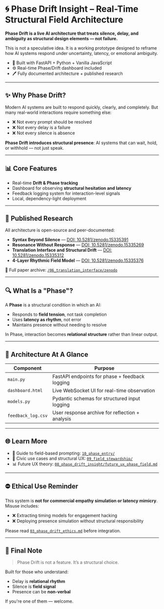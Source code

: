 # 🌀 Phase Drift Insight – Real-Time Structural Field Architecture

**Phase Drift is a live AI architecture that treats silence, delay, and ambiguity as structural design elements — not failure.**

This is not a speculative idea. It is a working prototype designed to reframe how AI systems respond under uncertainty, latency, or emotional ambiguity.

- 🧠 Built with FastAPI + Python + Vanilla JavaScript
- ⚙️ Real-time Phase/Drift dashboard included
- 🖊️ Fully documented architecture + published research

---

## ✨ Why Phase Drift?

Modern AI systems are built to respond quickly, clearly, and completely. But many real-world interactions require something else:

- ❌ Not every prompt should be resolved
- ❌ Not every delay is a failure
- ❌ Not every silence is absence

**Phase Drift introduces structural presence**: AI systems that can wait, hold, or withhold — not just speak.


---

## 📊 Core Features

- Real-time **Drift & Phase tracking**
- Dashboard for observing **structural hesitation and latency**
- Feedback logging system for interaction-level signals
- Local, dependency-light deployment

---

## 🔖 Published Research

All architecture is open-source and peer-documented:

- **Syntax Beyond Silence** — [DOI: 10.5281/zenodo.15335391](https://doi.org/10.5281/zenodo.15335391)
- **Resonance Without Response** — [DOI: 10.5281/zenodo.15335269](https://doi.org/10.5281/zenodo.15335269)
- **Translation Interface and Structural Drift** — [DOI: 10.5281/zenodo.15335312](https://doi.org/10.5281/zenodo.15335312)
- **4-Layer Rhythmic Field Model** — [DOI: 10.5281/zenodo.15335376](https://doi.org/10.5281/zenodo.15335376)

📓 Full paper archive: [`/06_translation_interface/zenodo`](./06_translation_interface/zenodo)

---

## 🔍 What Is a "Phase"?

A **Phase** is a structural condition in which an AI:

- Responds to **field tension**, not task completion
- Uses **latency as rhythm**, not error
- Maintains presence without needing to resolve

In Phase, interaction becomes **relational structure** rather than linear output.

---

## 📅 Architecture At A Glance

| Component       | Purpose                                              |
|----------------|------------------------------------------------------|
| `main.py`      | FastAPI endpoints for phase + feedback logging       |
| `dashboard.html` | Live WebSocket UI for real-time observation         |
| `models.py`    | Pydantic schemas for structured input logging        |
| `feedback_log.csv` | User response archive for reflection + analysis |

---

## 🌐 Learn More

- 📖 Guide to field-based prompting: [`10_phase_entry/`](./10_phase_entry/)
- 📏 Civic use cases and structural UX: [`09_field_stewardship/`](./09_field_stewardship/)
- 📊 Future UX theory: [`08_phase_drift_insight/future_ux_phase_field.md`](./08_phase_drift_insight/future_ux_phase_field.md)

---

## ⛔ Ethical Use Reminder

This system is **not for commercial empathy simulation or latency mimicry**. Misuse includes:

- ❌ Extracting timing models for engagement hacking
- ❌ Deploying presence simulation without structural responsibility

Please read [`03_phase_drift_ethics.md`](./12_phase_drift_field_protocol/03_phase_drift_ethics.md) before integration.

---

## 🚪 Final Note

> Phase Drift is not a feature. It’s a structural choice.

Built for those who understand:

- Delay is **relational rhythm**
- Silence is **field signal**
- Presence can be **non-verbal**

If you're one of them — welcome.
